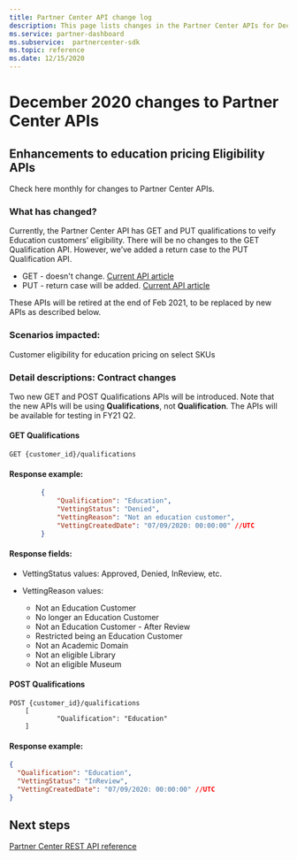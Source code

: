 ```yaml
---
title: Partner Center API change log
description: This page lists changes in the Partner Center APIs for December 2020
ms.service: partner-dashboard
ms.subservice:  partnercenter-sdk
ms.topic: reference
ms.date: 12/15/2020
---
```


# December 2020 changes to Partner Center APIs

## Enhancements to education pricing Eligibility APIs

Check here monthly for changes to Partner Center APIs.

### What has changed?

Currently, the Partner Center API has GET and PUT qualifications to veify Education customers’ eligibility. There will be no changes to the GET Qualification API. However, we’ve added a return case to the PUT Qualification API.

- GET - doesn't change. [Current API article](get-a-customer-s-qualification.md)
- PUT - return case will be added. [Current API article](update-a-customer-s-qualification.md)

These APIs will be retired at the end of Feb 2021, to be replaced by new APIs as described below.

### Scenarios impacted:

Customer eligibility for education pricing on select SKUs

### Detail descriptions: Contract changes

Two new GET and POST Qualifications APIs will be introduced. Note that the new APIs will be using **Qualifications**, not **Qualification**. The APIs will be available for testing in FY21 Q2.

#### GET Qualifications

```http
GET {customer_id}/qualifications
```

#### Response example:
```json
        {
            "Qualification": "Education",
            "VettingStatus": "Denied",
            "VettingReason": "Not an education customer",
            "VettingCreatedDate": "07/09/2020: 00:00:00" //UTC
        }
```

#### Response fields: 

- VettingStatus values: Approved, Denied, InReview, etc.

- VettingReason values:
   - Not an Education Customer
   - No longer an Education Customer
   - Not an Education Customer - After Review
   - Restricted being an Education Customer
   - Not an Academic Domain
   - Not an eligible Library
   - Not an eligible Museum
 
#### POST Qualifications

```http
POST {customer_id}/qualifications
    [
            "Qualification": "Education"
    ]
```

#### Response example:

```JSON
{
  "Qualification": "Education",
  "VettingStatus": "InReview",
  "VettingCreatedDate": "07/09/2020: 00:00:00" //UTC
}
```

## Next steps

[Partner Center REST API reference](partner-center-rest-api-reference.md)
